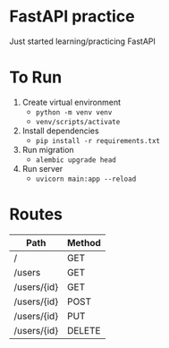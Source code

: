 # FastAPI practice
Just started learning/practicing FastAPI

# To Run
1. Create virtual environment
    - `python -m venv venv`
    - `venv/scripts/activate`
2. Install dependencies
    - `pip install -r requirements.txt`
3. Run migration
    - `alembic upgrade head`
4. Run server
    - `uvicorn main:app --reload`

# Routes
|     Path     |   Method   |
|--------------|------------|
| /            |   GET      |
| /users       |   GET      | 
| /users/{id}  |   GET      | 
| /users/{id}  |   POST     | 
| /users/{id}  |   PUT      | 
| /users/{id}  |   DELETE   | 